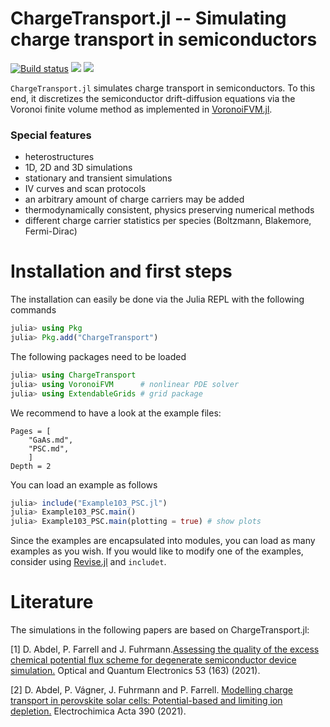 ChargeTransport.jl -- Simulating charge transport in semiconductors
================================

[![Build status](https://github.com/PatricioFarrell/ChargeTransport.jl/workflows/linux-macos-windows/badge.svg)](https://github.com/PatricioFarrell/ChargeTransport.jl/actions)
[![](https://img.shields.io/badge/docs-stable-blue.svg)](https://PatricioFarrell.github.io/ChargeTransport.jl/stable)
[![](https://img.shields.io/badge/docs-dev-blue.svg)](https://PatricioFarrell.github.io/ChargeTransport.jl/dev)


`ChargeTransport.jl` simulates charge transport in semiconductors. To this end, it discretizes 
the semiconductor drift-diffusion equations via the Voronoi finite volume method as implemented in [VoronoiFVM.jl](https://github.com/j-fu/VoronoiFVM.jl).

### Special features 

- heterostructures
- 1D, 2D and 3D simulations 
- stationary and transient simulations
- IV curves and scan protocols
- an arbitrary amount of charge carriers may be added 
- thermodynamically consistent, physics preserving numerical methods
- different charge carrier statistics per species (Boltzmann, Blakemore, Fermi-Dirac)

Installation and first steps
================================
The installation can easily be done via the Julia REPL with the following commands

```julia
julia> using Pkg
julia> Pkg.add("ChargeTransport")
```


The following packages need to be loaded

```julia
julia> using ChargeTransport 
julia> using VoronoiFVM      # nonlinear PDE solver 
julia> using ExtendableGrids # grid package
```
We recommend to have a look at the example files:

```@contents
Pages = [
    "GaAs.md",
    "PSC.md",
    ]
Depth = 2
```

You can load an example as follows

```julia
julia> include("Example103_PSC.jl")
julia> Example103_PSC.main()                
julia> Example103_PSC.main(plotting = true) # show plots 
```
Since the examples are encapsulated into modules, you can load as many examples as you wish. If you would like to modify one of the examples, consider using [Revise.jl](https://github.com/timholy/Revise.jl) and `includet`.

Literature
===========

The simulations in the following papers are based on ChargeTransport.jl:

[1] D. Abdel, P. Farrell and J. Fuhrmann.[Assessing the quality of the excess chemical potential flux scheme for degenerate semiconductor device simulation.](https://link.springer.com/article/10.1007/s11082-021-02803-4) Optical and Quantum Electronics 53 (163) (2021).

[2] D. Abdel, P. Vágner, J. Fuhrmann and P. Farrell. [Modelling charge transport in perovskite solar cells: Potential-based and limiting ion depletion.](https://www.sciencedirect.com/science/article/abs/pii/S0013468621009865) Electrochimica Acta 390 (2021).

